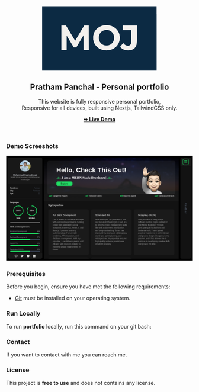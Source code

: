 <div align="center">
  

  <br />
  <br />
  
  <img src="./public/readme-images/moj.png" />

  <h2 align="center">Pratham Panchal - Personal portfolio</h2>

This website is fully responsive personal portfolio, <br />Responsive for all devices, built using Nextjs, TailwindCSS only.

<a href="https://pratham-panchal.netlify.app/"><strong>➥ Live Demo</strong></a>

</div>

<br />

### Demo Screeshots

![Pratham Portfolio Desktop Demo](./public/readme-images/portfolio.png "Desktop Demo")

### Prerequisites

Before you begin, ensure you have met the following requirements:

- [Git](https://git-scm.com/downloads "Download Git") must be installed on your operating system.

### Run Locally

To run **portfolio** locally, run this command on your git bash:


### Contact

If you want to contact with me you can reach me.

### License

This project is **free to use** and does not contains any license.
